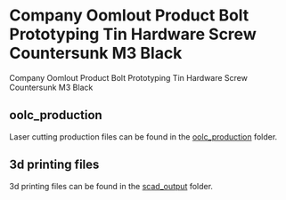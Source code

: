 # Company Oomlout Product Bolt Prototyping Tin Hardware Screw Countersunk M3 Black


Company Oomlout Product Bolt Prototyping Tin Hardware Screw Countersunk M3 Black  
  





















## oolc_production
Laser cutting production files can be found in the [oolc_production](oolc_production) folder.

## 3d printing files
3d printing files can be found in the [scad_output](scad_output) folder.

